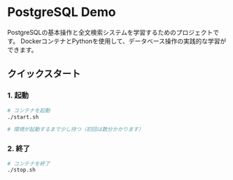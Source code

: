 # PostgreSQL Demo

PostgreSQLの基本操作と全文検索システムを学習するためのプロジェクトです。
DockerコンテナとPythonを使用して、データベース操作の実践的な学習ができます。

## クイックスタート

### 1. 起動

```bash
# コンテナを起動
./start.sh

# 環境が起動するまで少し待つ（初回は数分かかります）
```

### 2. 終了

```bash
# コンテナを終了
./stop.sh
